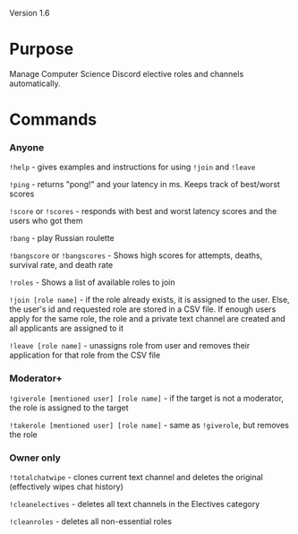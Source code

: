 Version 1.6
# Purpose
Manage Computer Science Discord elective roles and channels automatically.

# Commands
### Anyone
`!help` - gives examples and instructions for using `!join` and `!leave`

`!ping` - returns "pong!" and your latency in ms. Keeps track of best/worst scores

`!score` or `!scores` - responds with best and worst latency scores and the users who got them

`!bang` - play Russian roulette

`!bangscore` or `!bangscores` - Shows high scores for attempts, deaths, survival rate, and death rate

`!roles` - Shows a list of available roles to join

`!join [role name]` - if the role already exists, it is assigned to the user. Else, the user's id and requested role are stored in a CSV file. If enough users apply for the same role, the role and a private text channel are created and all applicants are assigned to it

`!leave [role name]` - unassigns role from user and removes their application for that role from the CSV file

### Moderator+
`!giverole [mentioned user] [role name]` - if the target is not a moderator, the role is assigned to the target  

`!takerole [mentioned user] [role name]` - same as `!giverole`, but removes the role

### Owner only
`!totalchatwipe` - clones current text channel and deletes the original (effectively wipes chat history)

`!cleanelectives` - deletes all text channels in the Electives category

`!cleanroles` - deletes all non-essential roles
